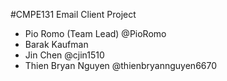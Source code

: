 #CMPE131 Email Client Project 
 - Pio Romo (Team Lead) @PioRomo
 - Barak Kaufman
 - Jin Chen @cjin1510
 - Thien Bryan Nguyen @thienbryannguyen6670
